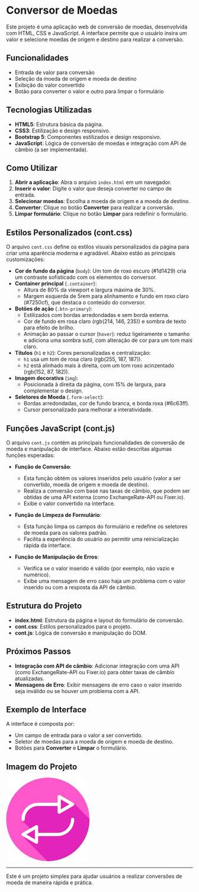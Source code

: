 # Conversor de Moedas

Este projeto é uma aplicação web de conversão de moedas, desenvolvida com HTML, CSS e JavaScript. A interface permite que o usuário insira um valor e selecione moedas de origem e destino para realizar a conversão.

## Funcionalidades

- Entrada de valor para conversão
- Seleção da moeda de origem e moeda de destino
- Exibição do valor convertido
- Botão para converter o valor e outro para limpar o formulário

## Tecnologias Utilizadas

- **HTML5**: Estrutura básica da página.
- **CSS3**: Estilização e design responsivo.
- **Bootstrap 5**: Componentes estilizados e design responsivo.
- **JavaScript**: Lógica de conversão de moedas e integração com API de câmbio (a ser implementada).

## Como Utilizar

1. **Abrir a aplicação**: Abra o arquivo `index.html` em um navegador.
2. **Inserir o valor**: Digite o valor que deseja converter no campo de entrada.
3. **Selecionar moedas**: Escolha a moeda de origem e a moeda de destino.
4. **Converter**: Clique no botão **Converter** para realizar a conversão.
5. **Limpar formulário**: Clique no botão **Limpar** para redefinir o formulário.

## Estilos Personalizados (cont.css)

O arquivo `cont.css` define os estilos visuais personalizados da página para criar uma aparência moderna e agradável. Abaixo estão as principais customizações:

- **Cor de fundo da página** (`body`): Um tom de roxo escuro (#1d1429) cria um contraste sofisticado com os elementos do conversor.
- **Container principal** (`.container`): 
  - Altura de 80% da viewport e largura máxima de 30%.
  - Margem esquerda de 5rem para alinhamento e fundo em roxo claro (#7250cf), que destaca o conteúdo do conversor.
- **Botões de ação** (`.btn-primary`):
  - Estilizados com bordas arredondadas e sem borda externa.
  - Cor de fundo em rosa claro (rgb(214, 146, 235)) e sombra de texto para efeito de brilho.
  - Animação ao passar o cursor (`hover`): reduz ligeiramente o tamanho e adiciona uma sombra sutil, com alteração de cor para um tom mais claro.
- **Títulos** (`h1` e `h2`): Cores personalizadas e centralização:
  - `h1` usa um tom de rosa claro (rgb(255, 187, 187)).
  - `h2` está alinhado mais à direita, com um tom roxo acinzentado (rgb(152, 87, 182)).
- **Imagem decorativa** (`img`): 
  - Posicionada à direita da página, com 15% de largura, para complementar o design.
- **Seletores de Moeda** (`.form-select`):
  - Bordas arredondadas, cor de fundo branca, e borda roxa (#6c63ff).
  - Cursor personalizado para melhorar a interatividade.

## Funções JavaScript (cont.js)

O arquivo `cont.js` contém as principais funcionalidades de conversão de moeda e manipulação de interface. Abaixo estão descritas algumas funções esperadas:

- **Função de Conversão**:
  - Esta função obtém os valores inseridos pelo usuário (valor a ser convertido, moeda de origem e moeda de destino).
  - Realiza a conversão com base nas taxas de câmbio, que podem ser obtidas de uma API externa (como ExchangeRate-API ou Fixer.io).
  - Exibe o valor convertido na interface.

- **Função de Limpeza de Formulário**:
  - Esta função limpa os campos do formulário e redefine os seletores de moeda para os valores padrão.
  - Facilita a experiência do usuário ao permitir uma reinicialização rápida da interface.

- **Função de Manipulação de Erros**:
  - Verifica se o valor inserido é válido (por exemplo, não vazio e numérico).
  - Exibe uma mensagem de erro caso haja um problema com o valor inserido ou com a resposta da API de câmbio.

## Estrutura do Projeto

- **index.html**: Estrutura da página e layout do formulário de conversão.
- **cont.css**: Estilos personalizados para o projeto.
- **cont.js**: Lógica de conversão e manipulação do DOM.

## Próximos Passos

- **Integração com API de câmbio**: Adicionar integração com uma API (como ExchangeRate-API ou Fixer.io) para obter taxas de câmbio atualizadas.
- **Mensagens de Erro**: Exibir mensagens de erro caso o valor inserido seja inválido ou se houver um problema com a API.

## Exemplo de Interface

A interface é composta por:
- Um campo de entrada para o valor a ser convertido.
- Seletor de moedas para a moeda de origem e moeda de destino.
- Botões para **Converter** e **Limpar** o formulário.

## Imagem do Projeto

![Captura de Tela do Conversor](img1.png)

---

Este é um projeto simples para ajudar usuários a realizar conversões de moeda de maneira rápida e prática.